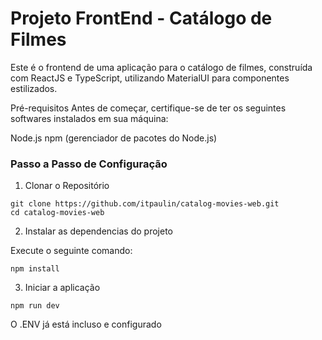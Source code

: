 # Projeto FrontEnd - Catálogo de Filmes

Este é o frontend de uma aplicação para o catálogo de filmes, construída com ReactJS e TypeScript, utilizando MaterialUI para componentes estilizados.

Pré-requisitos
Antes de começar, certifique-se de ter os seguintes softwares instalados em sua máquina:

Node.js
npm (gerenciador de pacotes do Node.js)

### Passo a Passo de Configuração

1. Clonar o Repositório

```
git clone https://github.com/itpaulin/catalog-movies-web.git
cd catalog-movies-web
```

2. Instalar as dependencias do projeto

Execute o seguinte comando:

```
npm install
```

3. Iniciar a aplicação

```
npm run dev
```

O .ENV já está incluso e configurado
